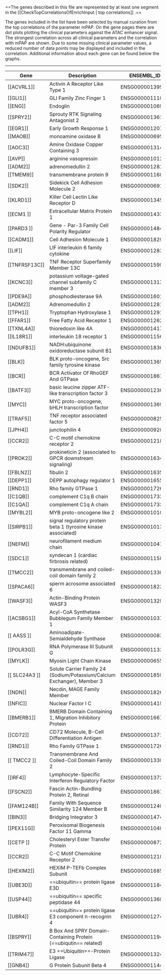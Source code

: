 ==The genes described in this file are represented by at least one segment in the [[CheckTopCorrelationsOfEnrichInput | top correlations]] .==

The genes included in the list have been selected by manual curation from the top correlations of the parameter mPAP. On the gene pages there are dot plots plotting the clinical parameters against the ATAC enhancer signal. The strongest correlation across all clinical parameters and the correlation with mPAP are shown.  Due to some missing clinical parameter values, a reduced number of data points may be displayed and included in the correlation.
Additional information about each gene can be found below the graphs.
****

| Gene          | Description                                                             | ENSEMBL_ID      | correlation |
| ------------- | ----------------------------------------------------------------------- | --------------- | ----------- |
| [[ACVRL1]]    | Activin A Receptor Like Type 1                                          | ENSG00000139567 | +           |
| [[GLI1]]      | GLI Family Zinc Finger 1                                                | ENSG00000111087 | +           |
| [[ENG]]       | Endoglin                                                                | ENSG00000106991 | +           |
| [[SPRY2]]     | Sprouty RTK Signaling Antagonist 2                                      | ENSG00000136158 | ++          |
| [[EGR1]]      | Early Growth Response 1                                                 | ENSG00000120738 | ++          |
| [[MAOB]]      | monoamine oxidase B                                                     | ENSG00000069535 | ++++        |
| [[AOC3]]      | Amine Oxidase Copper Containing 3                                       | ENSG00000131471 | +++         |
| [[AVP]]       | arginine vasopressin                                                    | ENSG00000101200 | ++          |
| [[ADM2]]      | adrenomedullin 2                                                        | ENSG00000128165 | +++         |
| [[TMEM9]]     | transmembrane protein 9                                                 | ENSG00000116857 | ++++        |
| [[SDK2]]      | Sidekick Cell Adhesion Molecule 2                                       | ENSG00000069188 | +++         |
| [[KLRD1]]     | Killer Cell Lectin Like Receptor D                                      | ENSG00000134539 | ++++        |
| [[ECM1 ]]     | Extracellular Matrix Protein 1                                          | ENSG00000143369 | ++          |
| [[PARD3 ]]    | Gene - Par-3 Family Cell Polarity Regulator                             | ENSG00000148498 | ++++        |
| [[CADM1]]     | Cell Adhesion Molecule 1                                                | ENSG00000182985 | ++          |
| [[LIF]]       | LIF interleukin 6 family cytokine                                       | ENSG00000128342 | +++         |
| [[TNFRSF13C]] | TNF Receptor Superfamily Member 13C                                     | ENSG00000159958 | +++         |
| [[KCNC3]]     | potassium voltage-gated channel subfamily C member 3                    | ENSG00000131398 | +++         |
| [[PDE9A]]     | phosphodiesterase 9A                                                    | ENSG00000160191 | ++          |
| [[ADM2]]      | Adrenomedullin 2                                                        | ENSG00000128165 | +++         |
| [[TPH1]]      | Tryptophan Hydroxylase 1                                                | ENSG00000129167 | +           |
| [[FFAR1]]     | Free Fatty Acid Receptor 1                                              | ENSG00000126266 | ++          |
| [[TXNL4A]]    | thioredoxin like 4A                                                     | ENSG00000141759 | +           |
| [[IL18R1]]    | interleukin 18 receptor 1                                               | ENSG00000115604 | ++          |
| [[NDUFB1]]    | NADH:ubiquinone oxidoreductase subunit B1                               | ENSG00000183648 | ++          |
| [[BLK]]       | BLK proto-oncogene, Src family tyrosine kinase                          | ENSG00000136573 | +++         |
| [[BCR]]       | BCR Activator Of RhoGEF And GTPase                                      | ENSG00000186716 | ++          |
| [[BATF3]]     | basic leucine zipper ATF-like transcription factor 3                    | ENSG00000123685 | +++         |
| [[MYC]]       | MYC proto-oncogene, bHLH transcription factor                           | ENSG00000136997 | ++          |
| [[TRAF5]]     | TNF receptor associated factor 5                                        | ENSG00000082512 | ++          |
| [[JPH4]]      | junctophilin 4                                                          | ENSG00000092051 | ++          |
| [[CCR2]]      | C-C motif chemokine receptor 2                                          | ENSG00000121807 | +++         |
| [[PROK2]]     | prokineticin 2 (associated to GPCR downstream signaling)                | ENSG00000163421 | +++         |
| [[FBLN2]]     | fibulin 2                                                               | ENSG00000163520 | +++         |
| [[DEPP1]]     | DEPP autophagy regulator 1                                              | ENSG00000165507 | ++++        |
| [[RND1]]      | Rho family GTPase 1                                                     | ENSG00000172602 | ++++        |
| [[C1QB]]      | complement C1q B chain                                                  | ENSG00000173369 | +++         |
| [[C1QA]]      | complement C1q A chain                                                  | ENSG00000173372 | +++         |
| [[MYBL2]]     | MYB proto-oncogene like 2                                               | ENSG00000101057 | ++          |
| [[SIRPB1]]    | signal regulatory protein beta 1 (tyrosine kinase associated)           | ENSG00000101307 | ++          |
| [[NEFM]]      | neurofilament medium chain                                              | ENSG00000104722 | ++          |
| [[SDC1]]      | syndecan 1 (cardiac firbrosis related)                                  | ENSG00000115884 | ++          |
| [[TMCC2]]     | transmembrane and coiled-coil domain family 2                           | ENSG00000133069 | ++++        |
| [[SPACA6]]    | sperm acrosome associated 6                                             | ENSG00000182310 | ++++        |
| [[WASF3]]     | Actin-Binding Protein WASF3                                             | ENSG00000132970 | ++++        |
| [[ACSBG1]]    | Acyl-CoA Synthetase Bubblegum Family Member 1                           | ENSG00000103740 | ++++        |
| [[ AASS ]]    | Aminoadipate-Semialdehyde Synthase                                      | ENSG00000008311 | +++         |
| [[POLR3G]]    | RNA Polymerase III Subunit G                                            | ENSG00000113356 | ++++        |
| [[MYLK]]      | Myosin Light Chain Kinase                                               | ENSG00000065534 | +++         |
| [[ SLC24A3 ]] | Solute Carrier Family 24 (Sodium/Potassium/Calcium Exchanger), Member 3 | ENSG00000185052 | +++         |
| [[NDN]]       | Necdin, MAGE Family Member                                              | ENSG00000182636 | +++         |
| [[NFIC]]      | Nuclear Factor I C                                                      | ENSG00000141905 | ++          |
| [[BMERB1]]    | BMERB Domain Containing 1, Migration Inhibitory Protein                 | ENSG00000166780 | +++         |
| [[CD72]]      | CD72 Molecule, B-Cell Differentiation Antigen                           | ENSG00000137101 | ++++        |
| [[RND1]]      | Rho Family GTPase 1                                                     | ENSG00000172602 | +++         |
| [[ TMCC2 ]]   | Transmembrane And Coiled-Coil Domain Family 2                           | ENSG00000133069 | ++++        |
| [[IRF4]]      | Lymphocyte-Specific Interferon Regulatory Factor                        | ENSG00000137265 | +++         |
| [[FSCN2]]     | Fascin Actin-Bundling Protein 2, Retinal                                | ENSG00000186765 | +++         |
| [[FAM124B]]   | Family With Sequence Similarity 124 Member B                            | ENSG00000124019 | ++++        |
| [[BIN3]]      | Bridging Integrator 3                                                   | ENSG00000147439 | ++          |
| [[PEX11G]]    | Peroxisomal Biogenesis Factor 11 Gamma                                  | ENSG00000104883 | +++         |
| [[CETP ]]     | Cholesteryl Ester Transfer Protein                                      | ENSG00000087237 | ++++        |
| [[CCR2]]      | C-C Motif Chemokine Receptor 2                                          | ENSG00000121807 | ++++        |
| [[HEXIM2]]    | HEXIM P-TEFb Complex Subunit                                            | ENSG00000168517 | +++         |
| [[UBE3D]]     | ==ubiquitin== protein ligase E3D                                        | ENSG00000118420 | +++         |
| [[USP44]]     | ==ubiquitin== specific peptidase 44                                     | ENSG00000136014 | +++         |
| [[UBR4]]      | ==ubiquitin== protein ligase E3 component n-recognin 4                  | ENSG00000127481 | ++          |
| [[BSPRY]]     | B Box And SPRY Domain-Containing Protein (==ubiqutin== related)         | ENSG00000119411 | +++         |
| [[TRIM47]]    | E3 ==Ubiquitin==-Protein Ligase                                         | ENSG00000132481 | ++++        |
| [[GNB4]]      | G Protein Subunit Beta 4                                                | ENSG00000114450 | ++          |
